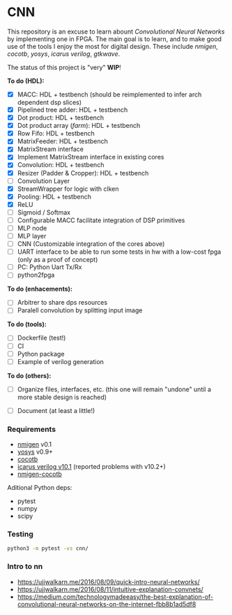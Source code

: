 
# CNN

This repository is an excuse to learn abount *Convolutional Neural Networks* by implementing one in FPGA.
The main goal is to learn, and to make good use of the tools I enjoy the most for digital design. These include
*nmigen*, *cocotb*, *yosys*, *icarus verilog*, *gtkwave*.

The status of this project is "very" **WIP**!


**To do (HDL):**

* [x] MACC: HDL + testbench (should be reimplemented to infer arch dependent dsp slices)
* [x] Pipelined tree adder: HDL + testbench
* [x] Dot product: HDL + testbench
* [x] Dot product array (*farm*): HDL + testbench
* [x] Row Fifo: HDL + testbench
* [x] MatrixFeeder: HDL + testbench
* [x] MatrixStream interface
* [x] Implement MatrixStream interface in existing cores
* [x] Convolution: HDL + testbench
* [x] Resizer (Padder & Cropper): HDL + testbench
* [ ] Convolution Layer
* [x] StreamWrapper for logic with clken
* [x] Pooling: HDL + testbench
* [x] ReLU
* [ ] Sigmoid / Softmax
* [ ] Configurable MACC facilitate integration of DSP primitives
* [ ] MLP node
* [ ] MLP layer
* [ ] CNN (Customizable integration of the cores above)
* [ ] UART interface to be able to run some tests in hw with a low-cost fpga (only as a proof of concept)
* [ ] PC: Python Uart Tx/Rx
* [ ] python2fpga

**To do (enhacements):**
* [ ] Arbitrer to share dps resources
* [ ] Paralell convolution by splitting input image

**To do (tools):**
* [ ] Dockerfile (test!)
* [ ] CI
* [ ] Python package
* [ ] Example of verilog generation

**To do (others):**
* [ ] Organize files, interfaces, etc. (this one will remain "undone" until a more stable design is reached)
* [ ] Document (at least a little!)


### Requirements

* [nmigen](https://github.com/m-labs/nmigen) v0.1
* [yosys](https://github.com/YosysHQ/yosys) v0.9+
* [cocotb](https://github.com/cocotb/cocotb)
* [icarus verilog v10.1](hhttps://github.com/steveicarus/iverilog) (reported problems with v10.2+)
* [nmigen-cocotb](https://github.com/akukulanski/nmigen-cocotb)

Aditional Python deps:
* pytest
* numpy
* scipy

### Testing

```bash
python3 -m pytest -vs cnn/
```

### Intro to nn

* https://ujjwalkarn.me/2016/08/09/quick-intro-neural-networks/
* https://ujjwalkarn.me/2016/08/11/intuitive-explanation-convnets/
* https://medium.com/technologymadeeasy/the-best-explanation-of-convolutional-neural-networks-on-the-internet-fbb8b1ad5df8
